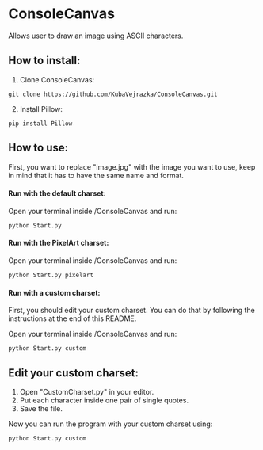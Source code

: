 # ConsoleCanvas
Allows user to draw an image using ASCII characters.

## How to install:
1) Clone ConsoleCanvas:
```
git clone https://github.com/KubaVejrazka/ConsoleCanvas.git
```
2) Install Pillow:
```
pip install Pillow
```

## How to use:
First, you want to replace "image.jpg" with the image you want to use, keep in mind that it has to have the same name and format.

#### Run with the default charset:
Open your terminal inside /ConsoleCanvas and run:
```
python Start.py
```

#### Run with the PixelArt charset:
Open your terminal inside /ConsoleCanvas and run:
```
python Start.py pixelart
```

#### Run with a custom charset:
First, you should edit your custom charset. You can do that by following the instructions at the end of this README.

Open your terminal inside /ConsoleCanvas and run:
```
python Start.py custom
```

## Edit your custom charset:
1) Open "CustomCharset.py" in your editor.
2) Put each character inside one pair of single quotes.
3) Save the file.

Now you can run the program with your custom charset using:
```
python Start.py custom
```

